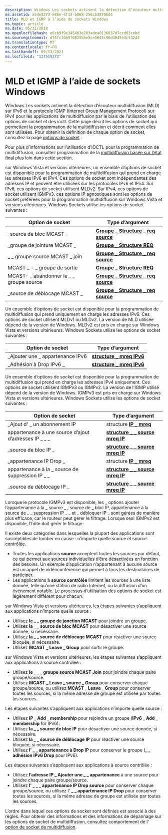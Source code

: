 ```yaml
---
description: Windows Les sockets activent la détection d’écouteur multidiffusion (MLD) sur IPv6 et le protocole IGMP (Internet Group Management Protocol) sur IPv4 pour les applications de multidiffusion par le biais de l’utilisation des options de socket et des ioctl.
ms.assetid: a5de4273-e86e-4f13-b068-256cb38706d4
title: MLD et IGMP à l’aide de sockets Windows
ms.topic: article
ms.date: 05/31/2018
ms.openlocfilehash: e6cb9f9c345463e283adea0136037d7ccd03cebd
ms.sourcegitcommit: d75fc10b9f0825bbe5ce5045c90d4045e3c53243
ms.translationtype: MT
ms.contentlocale: fr-FR
ms.lasthandoff: 09/13/2021
ms.locfileid: "127519372"
---
```

# <a name="mld-and-igmp-using-windows-sockets"></a>MLD et IGMP à l’aide de sockets Windows

Windows Les sockets activent la détection d’écouteur multidiffusion (MLD) sur IPv6 et le protocole IGMP (Internet Group Management Protocol) sur IPv4 pour les applications de multidiffusion par le biais de l’utilisation des options de socket et des ioctl. Cette page décrit les options de socket qui permettent la programmation de la multidiffusion et décrit comment elles sont utilisées. Pour obtenir la définition de chaque option de socket, consultez la page [options de socket](socket-options.md) .

Pour plus d’informations sur l’utilisation d’IOCTL pour la programmation de multidiffusion, consultez programmation de la [multidiffusion basée sur l’état final](final-state-based-multicast-programming.md) plus loin dans cette section.

sur Windows Vista et versions ultérieures, un ensemble d’options de socket est disponible pour la programmation de multidiffusion qui prend en charge les adresses IPv6 et IPv4. Ces options de socket sont indépendantes des adresses IP et peuvent être utilisées sur les protocoles IPv6 et IPv4. Sur IPv6, ces options de socket utilisent MLDv2. Sur IPv4, ces options de socket utilisent IGMPv3. ces options IP agnostiques sont les options de socket préférées pour la programmation multidiffusion sur Windows Vista et versions ultérieures. Windows Sockets utilise les options de socket suivantes : 

| Option de socket               | Type d’argument                                            |
|-----------------------------|----------------------------------------------------------|
| \_source de bloc MCAST \_        | [**Groupe \_ Structure \_ req source**](/windows/desktop/api/Ws2ipdef/ns-ws2ipdef-group_source_req) |
| \_groupe de jointure MCAST \_          | [**Groupe \_ Structure REQ**](/windows/desktop/api/Ws2ipdef/ns-ws2ipdef-group_req)                |
| \_ \_ groupe source MCAST \_ join  | [**Groupe \_ Structure \_ req source**](/windows/desktop/api/Ws2ipdef/ns-ws2ipdef-group_source_req) |
| MCAST \_ - \_ groupe de sortie         | [**Groupe \_ Structure REQ**](/windows/desktop/api/Ws2ipdef/ns-ws2ipdef-group_req)                |
| MCAST- \_ abandonner le \_ \_ groupe source | [**Groupe \_ Structure \_ req source**](/windows/desktop/api/Ws2ipdef/ns-ws2ipdef-group_source_req) |
| \_source de déblocage MCAST \_      | [**Groupe \_ Structure \_ req source**](/windows/desktop/api/Ws2ipdef/ns-ws2ipdef-group_source_req) |



 

Un ensemble d’options de socket est disponible pour la programmation de multidiffusion qui prend uniquement en charge les adresses IPv6. Ces options de socket utilisent MLDv1 ou MLDv2. La version de MLD utilisée dépend de la version de Windows. MLDv2 est pris en charge sur Windows Vista et versions ultérieures. Windows Sockets utilise les options de socket suivantes : 

| Option de socket          | Type d’argument                             |
|------------------------|-------------------------------------------|
| \_Ajouter une \_ appartenance IPv6  | [**structure \_ mreq IPv6**](/windows/desktop/api/Ws2ipdef/ns-ws2ipdef-ipv6_mreq) |
| \_Adhésion à Drop IPv6 \_ | [**structure \_ mreq IPv6**](/windows/desktop/api/Ws2ipdef/ns-ws2ipdef-ipv6_mreq) |



 

Un ensemble d’options de socket est disponible pour la programmation de multidiffusion qui prend en charge les adresses IPv4 uniquement. Ces options de socket utilisent IGMPv3 ou IGMPv2. La version de l’IGMP utilisé dépend de la version de Windows. IGMPv3 est pris en charge sur Windows Vista et versions ultérieures. Windows Sockets utilise les options de socket suivantes :

| Option de socket                | Type d’argument                                        |
|------------------------------|------------------------------------------------------|
| \_Ajout d' \_ un abonnement IP          | structure [**IP \_ mreq**](/windows/desktop/api/Ws2ipdef/ns-ws2ipdef-ip_mreq)                |
| appartenance à une source d’ajout d’adresses IP \_ \_ \_  | [**structure \_ \_ source mreq IP**](/windows/desktop/api/Ws2ipdef/ns-ws2ipdef-ip_mreq_source) |
| \_source de bloc IP \_            | [**structure \_ \_ source mreq IP**](/windows/desktop/api/Ws2ipdef/ns-ws2ipdef-ip_mreq_source) |
| \_appartenance IP Drop \_         | structure [**IP \_ mreq**](/windows/desktop/api/Ws2ipdef/ns-ws2ipdef-ip_mreq)                |
| appartenance à la \_ source de suppression IP \_ \_ | [**structure \_ \_ source mreq IP**](/windows/desktop/api/Ws2ipdef/ns-ws2ipdef-ip_mreq_source) |
| \_source de déblocage IP \_          | [**structure \_ \_ source mreq IP**](/windows/desktop/api/Ws2ipdef/ns-ws2ipdef-ip_mreq_source) |



 

Lorsque le protocole IGMPv3 est disponible, les \_ options ajouter l’appartenance à la \_ source \_ , source de \_ bloc IP, appartenance à la source de \_ \_ suppression IP \_ \_ et \_ débloquer IP \_ sont gérées de manière plus efficace, car le routeur peut gérer le filtrage. Lorsque seul IGMPv2 est disponible, l’hôte doit gérer le filtrage.

Il existe deux catégories dans lesquelles la plupart des applications sont susceptibles de tomber en cause : n’importe quelle source et source contrôlée.

-   Toutes les applications **source** acceptent toutes les sources par défaut, ce qui permet aux sources individuelles d’être désactivées en fonction des besoins. Un exemple d’application n’appartenant à aucune source est un appel de vidéoconférence qui permet à tous les destinataires de participer.
-   Les applications à **source contrôlée** limitent les sources à une liste donnée, telle qu’une station de radio Internet, ou la diffusion d’un événement notable. Le processus d’utilisation des options de socket est légèrement différent pour chacun.

sur Windows Vista et versions ultérieures, les étapes suivantes s’appliquent aux applications n’importe quelle source :

- Utilisez **le \_ \_ groupe de jonction MCAST** pour joindre un groupe.  
- Utilisez **la \_ \_ source de bloc MCAST** pour désactiver une source donnée, si nécessaire.  
- Utilisez **la \_ \_ source de déblocage MCAST** pour réactiver une source bloquée, si nécessaire.  
- Utilisez **MCAST \_ Leave \_ Group** pour sortir le groupe.  

sur Windows Vista et versions ultérieures, les étapes suivantes s’appliquent aux applications à source contrôlée :

- Utilisez **le \_ \_ \_ groupe source MCAST Join** pour joindre chaque paire groupe/source.  
- Utilisez **MCAST \_ Leave \_ source \_ Group** pour conserver chaque groupe/source, ou utilisez **MCAST \_ Leave \_ Group** pour conserver toutes les sources, si la même adresse de groupe est utilisée par toutes les sources.  

Les étapes suivantes s’appliquent aux applications n’importe quelle source :

- Utilisez **IP \_ Add \_ membership** pour rejoindre un groupe (**IPv6 \_ Add \_ membership** for IPv6).  
- Utilisez **la \_ \_ source de bloc IP** pour désactiver une source donnée, si nécessaire.  
- Utilisez **la \_ \_ source de déblocage IP** pour réactiver une source bloquée, si nécessaire.  
- Utilisez **l' \_ \_ appartenance à Drop IP** pour conserver le groupe (**\_ \_ adhésion IPv6 Drop** pour IPv6).  

Les étapes suivantes s’appliquent aux applications à source contrôlée :

- Utilisez **l’adresse IP \_ Ajouter une \_ \_ appartenance** à une source pour joindre chaque paire groupe/source.  
- Utilisez **l' \_ \_ \_ appartenance IP Drop source** pour conserver chaque groupe/source, ou utilisez l' **\_ \_ appartenance IP Drop** pour conserver toutes les sources, si la même adresse de groupe est utilisée par toutes les sources.  

L’ordre dans lequel ces options de socket sont définies est associé à des règles. Pour obtenir des informations et des informations de dépannage sur les options de socket de multidiffusion, consultez comportement de l' [option de socket de multidiffusion](multicast-socket-option-behavior.md).
